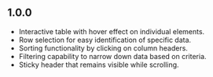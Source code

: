 ## 1.0.0

- Interactive table with hover effect on individual elements.
- Row selection for easy identification of specific data.
- Sorting functionality by clicking on column headers.
- Filtering capability to narrow down data based on criteria.
- Sticky header that remains visible while scrolling.
